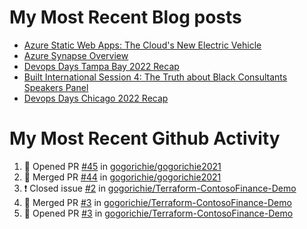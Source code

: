 # My Most Recent Blog posts
<!-- BLOG-POST-LIST:START -->
- [Azure Static Web Apps: The Cloud&#39;s New Electric Vehicle](https://www.gogorichie.com/blog/microsoft/azurespringcleaning2023/)
- [Azure Synapse Overview](https://www.gogorichie.com/blog/microsoft/azure-synapse-overview/)
- [Devops Days Tampa Bay 2022 Recap](https://www.gogorichie.com/blog/devopsdaystampabay2022recap/)
- [Built International Session 4: The Truth about Black Consultants Speakers Panel](https://www.gogorichie.com/blog/built-speakers-panel-appearance/)
- [Devops Days Chicago 2022 Recap](https://www.gogorichie.com/blog/devopsdayschicago2022recap/)
<!-- BLOG-POST-LIST:END -->


# My Most Recent Github Activity
<!--START_SECTION:activity-->
1. 💪 Opened PR [#45](https://github.com/gogorichie/gogorichie2021/pull/45) in [gogorichie/gogorichie2021](https://github.com/gogorichie/gogorichie2021)
2. 🎉 Merged PR [#44](https://github.com/gogorichie/gogorichie2021/pull/44) in [gogorichie/gogorichie2021](https://github.com/gogorichie/gogorichie2021)
3. ❗️ Closed issue [#2](https://github.com/gogorichie/Terraform-ContosoFinance-Demo/issues/2) in [gogorichie/Terraform-ContosoFinance-Demo](https://github.com/gogorichie/Terraform-ContosoFinance-Demo)
4. 🎉 Merged PR [#3](https://github.com/gogorichie/Terraform-ContosoFinance-Demo/pull/3) in [gogorichie/Terraform-ContosoFinance-Demo](https://github.com/gogorichie/Terraform-ContosoFinance-Demo)
5. 💪 Opened PR [#3](https://github.com/gogorichie/Terraform-ContosoFinance-Demo/pull/3) in [gogorichie/Terraform-ContosoFinance-Demo](https://github.com/gogorichie/Terraform-ContosoFinance-Demo)
<!--END_SECTION:activity-->

